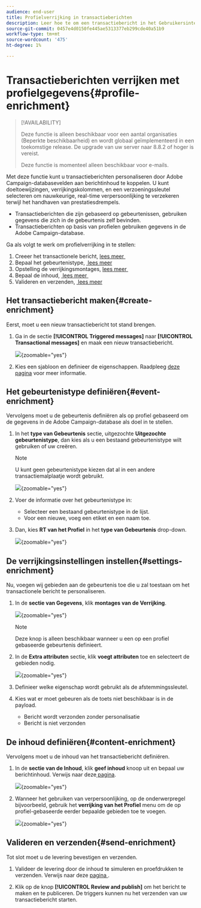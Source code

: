 ```yaml
---
audience: end-user
title: Profielverrijking in transactieberichten
description: Leer hoe te om een transactiebericht in het Gebruikersinterface van het Web van de Campagne tot stand te brengen
source-git-commit: 0457e4d0150fe445ae5313377eb299cde40a51b9
workflow-type: tm+mt
source-wordcount: '475'
ht-degree: 1%

---
```



# Transactieberichten verrijken met profielgegevens{#profile-enrichment}

>[!AVAILABILITY]
>
>Deze functie is alleen beschikbaar voor een aantal organisaties (Beperkte beschikbaarheid) en wordt globaal geïmplementeerd in een toekomstige release. De upgrade van uw server naar 8.8.2 of hoger is vereist.
>
>Deze functie is momenteel alleen beschikbaar voor e-mails.

Met deze functie kunt u transactieberichten personaliseren door Adobe Campaign-databasevelden aan berichtinhoud te koppelen. U kunt doeltoewijzingen, verrijkingskolommen, en een verzoeningssleutel selecteren om nauwkeurige, real-time verpersoonlijking te verzekeren terwijl het handhaven van prestatiesdrempels.

* Transactieberichten die zijn gebaseerd op gebeurtenissen, gebruiken gegevens die zich in de gebeurtenis zelf bevinden.
* Transactieberichten op basis van profielen gebruiken gegevens in de Adobe Campaign-database.

Ga als volgt te werk om profielverrijking in te stellen:

1. Creeer het transactionele bericht, [&#x200B; lees meer &#x200B;](#create-enrichment)
1. Bepaal het gebeurtenistype, [&#x200B; lees meer &#x200B;](#event-enrichment)
1. Opstelling de verrijkingsmontages, [&#x200B; lees meer &#x200B;](#settings-enrichment)
1. Bepaal de inhoud, [&#x200B; lees meer &#x200B;](#content-enrichment)
1. Valideren en verzenden, [&#x200B; lees meer &#x200B;](#send-enrichment)

## Het transactiebericht maken{#create-enrichment}

Eerst, moet u een nieuw transactiebericht tot stand brengen.

1. Ga in de sectie **[!UICONTROL Triggered messages]** naar **[!UICONTROL Transactional messages]** en maak een nieuw transactiebericht.

   ![](assets/transactional-browse.png){zoomable="yes"}

1. Kies een sjabloon en definieer de eigenschappen. Raadpleeg [deze pagina](create-transactional.md#transactional-message) voor meer informatie.

## Het gebeurtenistype definiëren{#event-enrichment}

Vervolgens moet u de gebeurtenis definiëren als op profiel gebaseerd om de gegevens in de Adobe Campaign-database als doel in te stellen.

1. In het **type van Gebeurtenis** sectie, uitgezochte **Uitgezochte gebeurtenistype**, dan kies als u een bestaand gebeurtenistype wilt gebruiken of uw creëren.

   >[!NOTE]
   >
   >U kunt geen gebeurtenistype kiezen dat al in een andere transactiemalplaatje wordt gebruikt.

   ![](assets/profile-enrich.png){zoomable="yes"}

1. Voer de informatie over het gebeurtenistype in:

   * Selecteer een bestaand gebeurtenistype in de lijst.
   * Voor een nieuwe, voeg een etiket en een naam toe.

1. Dan, kies **RT van het Profiel** in het **type van Gebeurtenis** drop-down.

   ![](assets/profile-enrich1.png){zoomable="yes"}

## De verrijkingsinstellingen instellen{#settings-enrichment}

Nu, voegen wij gebieden aan de gebeurtenis toe die u zal toestaan om het transactionele bericht te personaliseren.

1. In de **sectie van Gegevens**, klik **montages van de Verrijking**.

   ![](assets/profile-enrich2.png){zoomable="yes"}

   >[!NOTE]
   >
   >Deze knop is alleen beschikbaar wanneer u een op een profiel gebaseerde gebeurtenis definieert.

1. In de **Extra attributen** sectie, klik **voegt attributen** toe en selecteert de gebieden nodig.

   ![](assets/profile-enrich3.png){zoomable="yes"}

1. Definieer welke eigenschap wordt gebruikt als de afstemmingssleutel.

1. Kies wat er moet gebeuren als de toets niet beschikbaar is in de payload.

   * Bericht wordt verzonden zonder personalisatie
   * Bericht is niet verzonden

## De inhoud definiëren{#content-enrichment}

Vervolgens moet u de inhoud van het transactiebericht definiëren.

1. In de **sectie van de Inhoud**, klik **geef inhoud** knoop uit en bepaal uw berichtinhoud. Verwijs naar deze [&#x200B; pagina &#x200B;](create-transactional.md#transactional-content).

   ![](assets/template-content.png){zoomable="yes"}

1. Wanneer het gebruiken van verpersoonlijking, op de onderwerpregel bijvoorbeeld, gebruik het **verrijking van het Profiel** menu om de op profiel-gebaseerde eerder bepaalde gebieden toe te voegen.

   ![](assets/profile-enrich4.png){zoomable="yes"}


## Valideren en verzenden{#send-enrichment}

Tot slot moet u de levering bevestigen en verzenden.

1. Valideer de levering door de inhoud te simuleren en proefdrukken te verzenden. Verwijs naar deze [&#x200B; pagina &#x200B;](validate-transactional.md).

1. Klik op de knop **[!UICONTROL Review and publish]** om het bericht te maken en te publiceren. De triggers kunnen nu het verzenden van uw transactiebericht starten.


<!--
When creating the event configuration, select the Profile event targeting dimension (see Creating an event).

Add fields to the event, in order to be able to personalize the transactional message (see Defining the event attributes). You must add at least one field to create an enrichment. You do not need to create other fields such as First name and Last name as you will be able to use personalization fields from the Adobe Campaign database.

Create an enrichment in order to link the event to the Profile resource (see Enriching the event) and select this enrichment as the Targeting enrichment.


IMPORTANT
This step is mandatory for profile-based events.
Preview and publish the event (see Previewing and publishing the event).

When previewing the event, the REST API does not contain an attribute specifying the email address, mobile phone, or push notification specific attributes, as it will be retrieved from the Profile resource.

Once the event has been published, a transactional message linked to the new event is automatically created. In order for the event to trigger sending a transactional message, you must modify and publish the message that was just created…

Integrate the event into your website (see Integrate the event triggering).
-->

